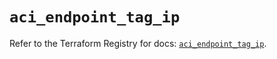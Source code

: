 # `aci_endpoint_tag_ip`

Refer to the Terraform Registry for docs: [`aci_endpoint_tag_ip`](https://registry.terraform.io/providers/ciscodevnet/aci/2.17.0/docs/resources/endpoint_tag_ip).
